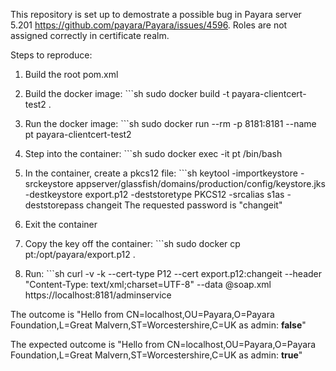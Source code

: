 This repository is set up to demostrate a possible bug in Payara server 5.201 https://github.com/payara/Payara/issues/4596. Roles are not assigned correctly in certificate realm. 

Steps to reproduce: 

1. Build the root pom.xml

2. Build the docker image: ```sh sudo docker build -t payara-clientcert-test2 .

3. Run the docker image: ```sh sudo docker run --rm -p 8181:8181 --name pt payara-clientcert-test2

4. Step into the container: ```sh sudo docker exec -it pt /bin/bash

5. In the container, create a pkcs12 file: ```sh keytool -importkeystore -srckeystore appserver/glassfish/domains/production/config/keystore.jks -destkeystore export.p12 -deststoretype PKCS12 -srcalias s1as -deststorepass changeit
The requested password is "changeit"

6. Exit the container

7. Copy the key off the container: ```sh sudo docker cp pt:/opt/payara/export.p12 .

8. Run: ```sh curl -v -k --cert-type P12 --cert export.p12:changeit --header "Content-Type: text/xml;charset=UTF-8" --data @soap.xml https://localhost:8181/adminservice

The outcome is "Hello from CN=localhost,OU=Payara,O=Payara Foundation,L=Great Malvern,ST=Worcestershire,C=UK as admin: **false**"

The expected outcome is "Hello from CN=localhost,OU=Payara,O=Payara Foundation,L=Great Malvern,ST=Worcestershire,C=UK as admin: **true**" 

